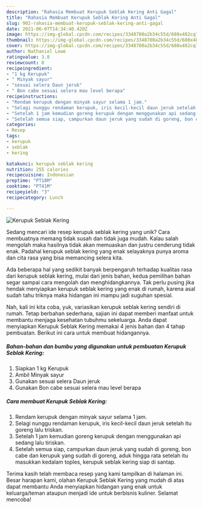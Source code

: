 ```yaml
---
description: "Rahasia Membuat Kerupuk Seblak Kering Anti Gagal"
title: "Rahasia Membuat Kerupuk Seblak Kering Anti Gagal"
slug: 902-rahasia-membuat-kerupuk-seblak-kering-anti-gagal
date: 2021-06-07T14:34:40.420Z
image: https://img-global.cpcdn.com/recipes/3348780a2b34c55d/680x482cq70/kerupuk-seblak-kering-foto-resep-utama.jpg
thumbnail: https://img-global.cpcdn.com/recipes/3348780a2b34c55d/680x482cq70/kerupuk-seblak-kering-foto-resep-utama.jpg
cover: https://img-global.cpcdn.com/recipes/3348780a2b34c55d/680x482cq70/kerupuk-seblak-kering-foto-resep-utama.jpg
author: Nathaniel Lowe
ratingvalue: 3.8
reviewcount: 8
recipeingredient:
- "1 kg Kerupuk"
- " Minyak sayur"
- "sesuai selera Daun jeruk"
- " Bon cabe sesuai selera mau level berapa"
recipeinstructions:
- "Rendam kerupuk dengan minyak sayur selama 1 jam."
- "Selagi nunggu rendaman kerupuk, iris kecil-kecil daun jeruk setelah itu goreng lalu triskan."
- "Setelah 1 jam kemudian goreng kerupuk dengan menggunakan api sedang lalu tiriskan."
- "Setelah semua siap, campurkan daun jeruk yang sudah di goreng, bon cabe dan kerupuk yang sudah di goreng, aduk hingga rata setelah itu masukkan kedalam toples, kerupuk seblak kering siap di santap."
categories:
- Resep
tags:
- kerupuk
- seblak
- kering

katakunci: kerupuk seblak kering 
nutrition: 255 calories
recipecuisine: Indonesian
preptime: "PT18M"
cooktime: "PT41M"
recipeyield: "3"
recipecategory: Lunch

---
```



![Kerupuk Seblak Kering](https://img-global.cpcdn.com/recipes/3348780a2b34c55d/680x482cq70/kerupuk-seblak-kering-foto-resep-utama.jpg)

Sedang mencari ide resep kerupuk seblak kering yang unik? Cara membuatnya memang tidak susah dan tidak juga mudah. Kalau salah mengolah maka hasilnya tidak akan memuaskan dan justru cenderung tidak enak. Padahal kerupuk seblak kering yang enak selayaknya punya aroma dan cita rasa yang bisa memancing selera kita.



Ada beberapa hal yang sedikit banyak berpengaruh terhadap kualitas rasa dari kerupuk seblak kering, mulai dari jenis bahan, kedua pemilihan bahan segar sampai cara mengolah dan menghidangkannya. Tak perlu pusing jika hendak menyiapkan kerupuk seblak kering yang enak di rumah, karena asal sudah tahu triknya maka hidangan ini mampu jadi suguhan spesial.


Nah, kali ini kita coba, yuk, variasikan kerupuk seblak kering sendiri di rumah. Tetap berbahan sederhana, sajian ini dapat memberi manfaat untuk membantu menjaga kesehatan tubuhmu sekeluarga. Anda dapat menyiapkan Kerupuk Seblak Kering memakai 4 jenis bahan dan 4 tahap pembuatan. Berikut ini cara untuk membuat hidangannya.

<!--inarticleads1-->

##### Bahan-bahan dan bumbu yang digunakan untuk pembuatan Kerupuk Seblak Kering:

1. Siapkan 1 kg Kerupuk
1. Ambil  Minyak sayur
1. Gunakan sesuai selera Daun jeruk
1. Gunakan  Bon cabe sesuai selera mau level berapa




<!--inarticleads2-->

##### Cara membuat Kerupuk Seblak Kering:

1. Rendam kerupuk dengan minyak sayur selama 1 jam.
1. Selagi nunggu rendaman kerupuk, iris kecil-kecil daun jeruk setelah itu goreng lalu triskan.
1. Setelah 1 jam kemudian goreng kerupuk dengan menggunakan api sedang lalu tiriskan.
1. Setelah semua siap, campurkan daun jeruk yang sudah di goreng, bon cabe dan kerupuk yang sudah di goreng, aduk hingga rata setelah itu masukkan kedalam toples, kerupuk seblak kering siap di santap.




Terima kasih telah membaca resep yang kami tampilkan di halaman ini. Besar harapan kami, olahan Kerupuk Seblak Kering yang mudah di atas dapat membantu Anda menyiapkan hidangan yang enak untuk keluarga/teman ataupun menjadi ide untuk berbisnis kuliner. Selamat mencoba!

